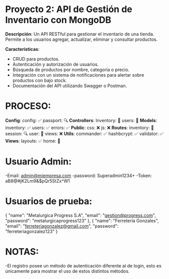 # Proyecto 2: API de Gestión de Inventario con MongoDB
**Descripción**: Un API RESTful para gestionar el inventario de una tienda. Permite a los usuarios agregar, actualizar, eliminar y consultar productos.

**Características**:
- CRUD para productos.
- Autenticación y autorización de usuarios.
- Búsqueda de productos por nombre, categoría o precio.
- Integración con un sistema de notificaciones para alertar sobre productos con bajo stock.
- Documentación del API utilizando Swagger o Postman.

# PROCESO:

**Config**: 
    config:        ✅
    passport:      🔍
**Controllers**:
    Inventory:     🧪
    users:         🔨
**Models**:
    inventory:     ✅
    users:         ✅
    errors:        ✅
**Public**:
    css:           ❌
    js:            ❌
**Routes**:
    inventory:      🔨
    session:        🔍
    user:           🔨
    views:          ❌
**Utils**:
    commander:      ✅
    hashbcrypt:     ✅
    validator:      ✅
**Views**:
    layouts:        ✅
    home:           🔨

# Usuario Admin:

-Email: admin@miempresa.com
-password: Superadmin1234+
-Token: aB8@#jK2Lm9&$pQr5StZx^W1

# Usuarios de prueba:

{
    "name": "Metalurgica Progress S.A",
    "email": "gestion@progress.com",
    "password": "metalurgicaprogress123"
},
{
    "name": "Ferretería Gonzales",
    "email": "ferreteriagonzalez@gmail.com",
    "password": "ferreteriagonzalez123"
}

# NOTAS:
-El registro posee un método de autenticación diferente al de login, esto es únicamente para mostrar
    el uso de estos distintos métodos.